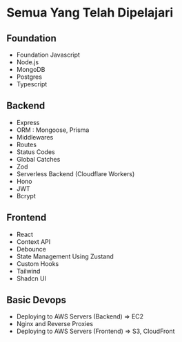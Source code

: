 # Semua Yang Telah Dipelajari

## Foundation

- Foundation Javascript
- Node.js
- MongoDB
- Postgres
- Typescript

## Backend

- Express
- ORM : Mongoose, Prisma
- Middlewares
- Routes
- Status Codes
- Global Catches
- Zod
- Serverless Backend (Cloudflare Workers)
- Hono
- JWT
- Bcrypt

## Frontend

- React
- Context API
- Debounce
- State Management Using Zustand
- Custom Hooks
- Tailwind
- Shadcn UI

## Basic Devops

- Deploying to AWS Servers (Backend) => EC2
- Nginx and Reverse Proxies
- Deploying to AWS Servers (Frontend) => S3, CloudFront

